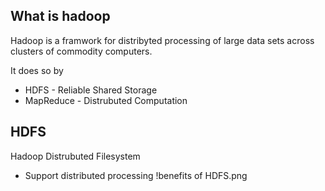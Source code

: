 ## What is hadoop

Hadoop is a framwork for distribyted processing of large data sets across clusters of commodity computers.


It does so by

* HDFS - Reliable Shared Storage 
* MapReduce - Distrubuted Computation


## HDFS

Hadoop Distrubuted Filesystem

* Support distributed processing
!benefits of HDFS.png
